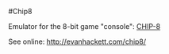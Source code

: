 #Chip8

Emulator for the 8-bit game "console": [CHIP-8](https://en.wikipedia.org/wiki/CHIP-8)

See online: http://evanhackett.com/chip8/
